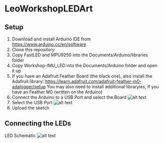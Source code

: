 # LeoWorkshopLEDArt

## Setup

1. Download and install Arduino IDE from https://www.arduino.cc/en/software
2. Clone this repository
3. Copy FastLED and MPU9250 into the Documents/Arduino/libraries folder
4. Copy Workshop-IMU_LED into the Documents/Arduino folder and open it up
5. If you have an Adafruit Feather Board (the black one), also install the Adafruit library: https://learn.adafruit.com/adafruit-feather-m0-adalogger/setup You may also need to install additional libraryies, if you have an Feather M0 (written on the Arduino)
6. Connect the Arduino to a USB Port and select the Board ![alt text](https://cdn-learn.adafruit.com/assets/assets/000/053/074/large1024/adafruit_products_availboards.png?1524019356)
7. Select the USB Port ![alt text](https://cdn-learn.adafruit.com/assets/assets/000/028/796/large1024/adafruit_products_comport.png?1448653712)
8. Upload the sketch 


## Connecting the LEDs

LED Schematic
![alt text](https://i2.wp.com/randomnerdtutorials.com/wp-content/uploads/2016/09/WS2812B-with-Arduino_bb.png?w=700&ssl=1)